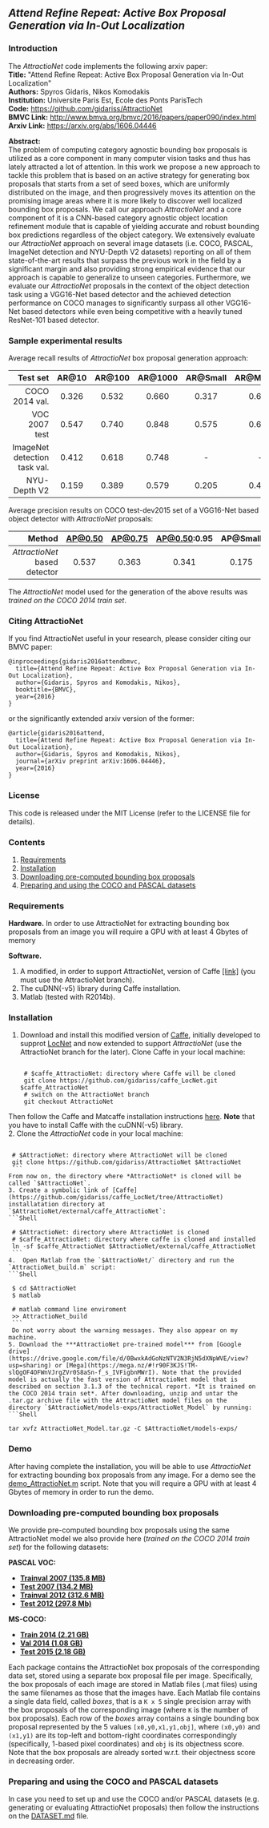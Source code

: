 ## *Attend Refine Repeat: Active Box Proposal Generation via In-Out Localization*

### Introduction

The *AttractioNet* code implements the following arxiv paper:    
**Title:**      "Attend Refine Repeat: Active Box Proposal Generation via In-Out Localization"    
**Authors:**     Spyros Gidaris, Nikos Komodakis    
**Institution:** Universite Paris Est, Ecole des Ponts ParisTech    
**Code:**        https://github.com/gidariss/AttractioNet     
**BMVC Link:**   http://www.bmva.org/bmvc/2016/papers/paper090/index.html    
**Arxiv Link:**  https://arxiv.org/abs/1606.04446   

**Abstract:**  
The problem of computing category agnostic bounding box proposals is utilized as a core component in many computer vision tasks and thus has lately attracted a lot of attention. In this work we propose a new approach to tackle this problem that is based on an active strategy for generating box proposals that starts from a set of seed boxes, which are uniformly distributed on the image, and then progressively moves its attention on the promising image areas where it is more likely to discover well localized bounding box proposals. We call our approach *AttractioNet* and a core component of it is a CNN-based category agnostic object location refinement module that is capable of yielding accurate and robust bounding box predictions regardless of the object category. We extensively evaluate our *AttractioNet* approach on several image datasets (i.e. COCO, PASCAL, ImageNet detection and NYU-Depth V2 datasets) reporting on all of them state-of-the-art results that surpass the previous work in the field by a significant margin and also providing strong empirical evidence that our approach is capable to generalize to unseen categories. Furthermore, we evaluate our *AttractioNet* proposals in the context of the object detection task using a VGG16-Net based detector and the achieved detection performance on COCO manages to significantly surpass all other VGG16-Net based detectors while even being competitive with a heavily tuned ResNet-101 based detector.

### Sample experimental results
 Average recall results of *AttractioNet* box proposal generation approach: 
 
 Test set                 | AR@10 | AR@100 | AR@1000  | AR@Small |  AR@Medium | AR@Large |time/img
-------------------------:|:-----:|:------:|:--------:|:--------:|:----------:|:--------:|:------:
 COCO 2014 val.           | 0.326 | 0.532  | 0.660    | 0.317    | 0.621      | 0.771    |1.63secs
 VOC 2007 test            | 0.547 | 0.740  | 0.848    | 0.575    | 0.666      | 0.788    |1.63secs
 ImageNet detection task val.| 0.412 | 0.618  | 0.748    |  -       | -          | -        |1.63secs
 NYU-Depth V2             | 0.159 | 0.389  | 0.579    | 0.205    | 0.419      | 0.498    |1.63secs


 Average precision results on COCO test-dev2015 set of a VGG16-Net based object detector with *AttractioNet* proposals: 
 
 Method | AP@0.50 | AP@0.75 | AP@0.50:0.95  | AP@Small |  AP@Medium | AP@Large 
-------:|:-------:|:-------:|:-------------:|:--------:|:----------:|:--------:
 *AttractioNet* based detector |  0.537  | 0.363   | 0.341         | 0.175    | 0.365      | 0.469    

The *AttractioNet* model used for the generation of the above results was *trained on the COCO 2014 train set*.   

### Citing AttractioNet

If you find AttractioNet useful in your research, please consider citing our BMVC paper:
```
@inproceedings{gidaris2016attendbmvc,  
  title={Attend Refine Repeat: Active Box Proposal Generation via In-Out Localization},  
  author={Gidaris, Spyros and Komodakis, Nikos},   
  booktitle={BMVC},  
  year={2016}  
}
```
or the significantly extended arxiv version of the former:   
```   
@article{gidaris2016attend,
  title={Attend Refine Repeat: Active Box Proposal Generation via In-Out Localization},
  author={Gidaris, Spyros and Komodakis, Nikos},
  journal={arXiv preprint arXiv:1606.04446},
  year={2016}
}
```


### License
This code is released under the MIT License (refer to the LICENSE file for details).  

### Contents
1. [Requirements](#requirements)   
2. [Installation](#installation)   
3. [Downloading pre-computed bounding box proposals](#downloading-pre-computed-bounding-box-proposals)   
4. [Preparing and using the COCO and PASCAL datasets](#preparing-and-using-the-coco-and-pascal-datasets)  

### Requirements

**Hardware.**  In order to use AttractioNet for extracting bounding box proposals from an image you will require a GPU with at least 4 Gbytes of memory

**Software.**       
1. A modified, in order to support AttractioNet, version of Caffe [[link]](https://github.com/gidariss/caffe_LocNet/tree/AttractioNet) (you must use the AttractioNet branch).  
2. The cuDNN(-v5) library during Caffe installation.    
3. Matlab (tested with R2014b).
  
### Installation 

1. Download and install this modified version of [Caffe](https://github.com/gidariss/caffe_LocNet/tree/AttractioNet),   initially developed to supprot [LocNet](https://github.com/gidariss/caffe_LocNet) and now extended to support *AttractioNet* (use the AttractioNet branch for the later). Clone Caffe in your local machine:         
   ```Shell
    
    # $caffe_AttractioNet: directory where Caffe will be cloned 
    git clone https://github.com/gidariss/caffe_LocNet.git $caffe_AttractioNet  
    # switch on the AttractioNet branch  
    git checkout AttractioNet                              
    ```         
  Then follow the Caffe and Matcaffe installation instructions [here](http://caffe.berkeleyvision.org/installation.html). **Note** that you have to install Caffe with the cuDNN(-v5) library.   
2. Clone the *AttractioNet* code in your local machine:  
   ```Shell
   
    # $AttractioNet: directory where AttractioNet will be cloned    
    git clone https://github.com/gidariss/AttractioNet $AttractioNet  
    ```   
  From now on, the directory where *AttractioNet* is cloned will be called `$AttractioNet`.  
3. Create a symbolic link of [Caffe](https://github.com/gidariss/caffe_LocNet/tree/AttractioNet) installatation directory at `$AttractioNet/external/caffe_AttractioNet`:  
   ```Shell
   
    # $AttractioNet: directory where AttractioNet is cloned   
    # $caffe_AttractioNet: directory where caffe is cloned and installed    
    ln -sf $caffe_AttractioNet $AttractioNet/external/caffe_AttractioNet   
    ```      
4.  Open Matlab from the `$AttractioNet/` directory and run the `AttractioNet_build.m` script:  
   ```Shell
   
    $ cd $AttractioNet  
    $ matlab   
    
    # matlab command line enviroment
    >> AttractioNet_build   
    ``` 
    Do not worry about the warning messages. They also appear on my machine. 
5. Download the ***AttractioNet pre-trained model*** from [Google drive](https://drive.google.com/file/d/0BwxkAdGoNzNTV2N3RjN5dXNpWVE/view?usp=sharing) or [Mega](https://mega.nz/#!r90F3KJS!TM-slQgOF4OFWnVJrgZVr0S8aSn-f_s_IVFigbnMWrI). Note that the provided model is actually the fast version of AttractioNet model that is described on section 3.1.3 of the technical report. *It is trained on the COCO 2014 train set*. After downloading, unzip and untar the .tar.gz archive file with the AttractioNet model files on the directory `$AttractioNet/models-exps/AttractioNet_Model` by running:   
   ```Shell
   
   tar xvfz AttractioNet_Model.tar.gz -C $AttractioNet/models-exps/    
   ```   

### Demo
After having complete the installation, you will be able to use *AttractioNet* for extracting bounding box proposals from any image. For a demo see the [demo_AttractioNet.m](https://github.com/gidariss/AttractioNet/blob/master/code/demo_AttractioNet.m) script.  Note that you will require a GPU with at least 4 Gbytes of memory in order to run the demo. 

### Downloading pre-computed bounding box proposals
We provide pre-computed bounding box proposals using the same AttractioNet model we also provide here (*trained on the COCO 2014 train set*) for the following datasets:   

**PASCAL VOC:**    
- [**Trainval 2007 (135.8 MB)**](https://mega.nz/#!6ksHGTiI!R2h-j-tQNh9FSGP_kji02zdDbPK2lhEyWcMAKkH_ej4) 
- [**Test 2007 (134.2 MB)**](https://mega.nz/#!ag9UUCZJ!Fw9i9ZBuFjP_olj7wjL3tvZrcvkXdvQmvvTfwza1Iro)
- [**Trainval 2012 (312.6 MB)**](https://mega.nz/#!Ll1EWCxS!MbfmjMalOn6k2f0jF26ioJ7x91vEfuQu0ud5-rQFmDk) 
- [**Test 2012 (297.8 Mb)**](https://mega.nz/#!K1NzTQxD!-s38tOeu6C7hO4wEyMB_8CqmNZMM8mj5hiQcXA7ZlX8)   

**MS-COCO:**  
- [**Train 2014 (2.21 GB)**](https://mega.nz/#!b08mCYLR!8njSxoq946-SZSYTHkgMtwsTsH6FYBwPJAGBQsLE3eQ)  
- [**Val 2014 (1.08 GB)**](https://mega.nz/#!ypsDCZiC!MwlQ-pLV9Y_VYO9w469uylqiAfrr8UgsTwrbBZf1YA4)  
- [**Test 2015 (2.18 GB)**](https://mega.nz/#!6oNDAJhK!E-1mO7Md8Ln5Bnm4OgLg28ZgSpOhvOKINQ42U2Ydktg)  

Each package contains the AttractioNet box proposals of the corresponding data set, stored using a separate box proposal file per image. Specifically, the box proposals of each image are stored in Matlab files (.mat files) using the same filenames as those that the images have. Each Matlab file contains a single data field, called *boxes*, that is a `K x 5` single precision array with the box proposals of the corresponding image (where `K` is the number of box proposals). Each row of the *boxes* array contains a single bounding box proposal represented by the 5 values `[x0,y0,x1,y1,obj]`, where `(x0,y0)` and `(x1,y1)` are its top-left and bottom-right coordinates correspondingly (specifically, 1-based pixel coordinates) and `obj` is its objectness score. Note that the box proposals are already sorted w.r.t. their objectness score in decreasing order.

### Preparing and using the COCO and PASCAL datasets
In case you need to set up and use the COCO and/or PASCAL datasets (e.g. generating or evaluating AttractioNet proposals) then follow the instructions on the [DATASET.md](https://github.com/gidariss/AttractioNet/blob/master/DATASETS.md) file.
